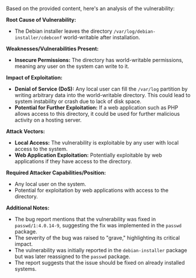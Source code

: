 Based on the provided content, here's an analysis of the vulnerability:

**Root Cause of Vulnerability:**
- The Debian installer leaves the directory `/var/log/debian-installer/cdebconf` world-writable after installation.

**Weaknesses/Vulnerabilities Present:**
- **Insecure Permissions:** The directory has world-writable permissions, meaning any user on the system can write to it.

**Impact of Exploitation:**
- **Denial of Service (DoS):** Any local user can fill the `/var/log` partition by writing arbitrary data into the world-writable directory. This could lead to system instability or crash due to lack of disk space.
- **Potential for Further Exploitation:** If a web application such as PHP allows access to this directory, it could be used for further malicious activity on a hosting server.

**Attack Vectors:**
- **Local Access:** The vulnerability is exploitable by any user with local access to the system.
- **Web Application Exploitation:** Potentially exploitable by web applications if they have access to the directory.

**Required Attacker Capabilities/Position:**
- Any local user on the system.
- Potential for exploitation by web applications with access to the directory.

**Additional Notes:**
- The bug report mentions that the vulnerability was fixed in `passwd/1:4.0.14-9`, suggesting the fix was implemented in the `passwd` package.
- The severity of the bug was raised to "grave," highlighting its critical impact.
- The vulnerability was initially reported in the `debian-installer` package but was later reassigned to the `passwd` package.
- The report suggests that the issue should be fixed on already installed systems.